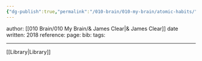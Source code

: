 ```yaml
---
{"dg-publish":true,"permalink":"/010-brain/010-my-brain/atomic-habits/","created":"2021-08-03T22:56:40.000-04:00","updated":"2025-03-08T14:43:35.418-05:00"}
---
```


author: [[010 Brain/010 My Brain/& James Clear\|& James Clear]]
date written: 2018
reference:
page:
bib:
tags:

---

[[Library\|Library]]